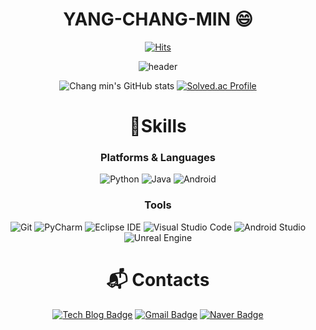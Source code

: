 <div align="center">
  
# YANG-CHANG-MIN :smile:
  
[![Hits](https://hits.seeyoufarm.com/api/count/incr/badge.svg?url=https%3A%2F%2Fgithub.com%2Fycm0926&count_bg=%23F891FF&title_bg=%23454545&icon=&icon_color=%23D5D5D5&title=hits&edge_flat=false)](https://hits.seeyoufarm.com)

![header](https://capsule-render.vercel.app/api?type=wave&color=auto&height=300&section=header&text=Coding%20Nojam&fontSize=90)
 
![Chang min's GitHub stats](https://github-readme-stats.vercel.app/api?username=ycm0926&show_icons=true&theme=radical)
[![Solved.ac Profile](http://mazassumnida.wtf/api/v2/generate_badge?boj=didckdals)](https://solved.ac/didckdals/)

# 💪Skills
### Platforms & Languages
![Python](https://img.shields.io/badge/Python-3776AB.svg?&style=for-the-badge&logo=Python&logoColor=White)
![Java](https://img.shields.io/badge/Java-007396.svg?&style=for-the-badge&logo=Java&logoColor=white)
![Android](https://img.shields.io/badge/Android-3DDC84.svg?&style=for-the-badge&logo=Android&logoColor=white)

### Tools
![Git](https://img.shields.io/badge/Git-F05032.svg?&style=for-the-badge&logo=Git&logoColor=white)
![PyCharm](https://img.shields.io/badge/PyCharm-000000.svg?&style=for-the-badge&logo=PyCharm&logoColor=white)
![Eclipse IDE](https://img.shields.io/badge/Eclipse%20IDE-2C2255.svg?&style=for-the-badge&logo=Eclipse%20IDE&logoColor=white)
![Visual Studio Code](https://img.shields.io/badge/Visual%20Studio%20Code-007ACC.svg?&style=for-the-badge&logo=Visual%20Studio%20Code&logoColor=white)
![Android Studio](https://img.shields.io/badge/Android%20Studio-3DDC84.svg?&style=for-the-badge&logo=Android%20Studio&logoColor=white)
![Unreal Engine](https://img.shields.io/badge/Unreal%20Engine-0E1128.svg?&style=for-the-badge&logo=Unreal%20Engine&logoColor=white)

# :mailbox_with_mail: Contacts
[![Tech Blog Badge](http://img.shields.io/badge/-Tech%20blog-black?style=flat-square&logo=github&link=https://ycm0926.github.io/)](https://ycm0926.github.io/)
[![Gmail Badge](https://img.shields.io/badge/Gmail-d14836?style=flat-square&logo=Gmail&logoColor=white&link=mailto:ycn0926@gmail.com)](mailto:ycn0926@gmail.com)
[![Naver Badge](https://img.shields.io/badge/Naver-03C75A?style=flat-square&logo=Naver&logoColor=white&link=mailto:yangyang09261@naver.com)](mailto:yangyang09261@naver.com)
</div>
